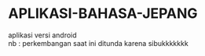 # APLIKASI-BAHASA-JEPANG
aplikasi versi android
<br>
nb : perkembangan saat ini ditunda karena sibukkkkkkk
